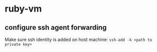 # ruby-vm

## configure ssh agent forwarding

Make sure ssh identity is added on host machine:
`ssh-add -k <path to private key>`
